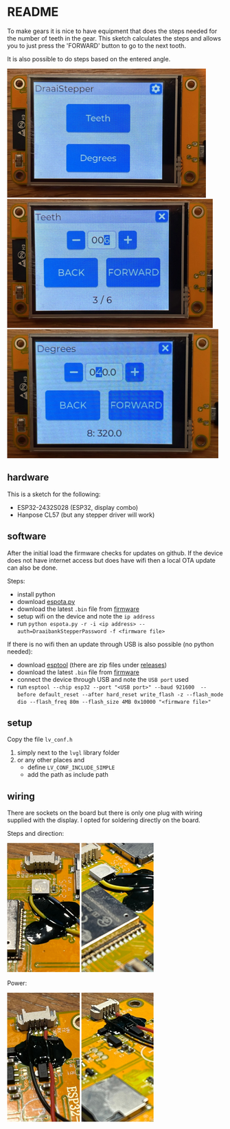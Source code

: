# README #

To make gears it is nice to have equipment that does the steps needed for the number of teeth in 
the gear. This sketch calculates the steps and allows you to just press the 'FORWARD' 
button to go to the next tooth.

It is also possible to do steps based on the entered angle.

<img src="https://raw.githubusercontent.com/MilovdZee/DraaibankStepper-v2/main/images/main_screen.jpeg" height=300/> <img src="https://raw.githubusercontent.com/MilovdZee/DraaibankStepper-v2/main/images/teeth_screen.jpeg" height=300/> <img src="https://raw.githubusercontent.com/MilovdZee/DraaibankStepper-v2/main/images/degrees_screen.jpeg" height=300/>

## hardware ##
This is a sketch for the following:
- ESP32-2432S028 (ESP32, display combo)
- Hanpose CL57 (but any stepper driver will work)

## software ##
After the initial load the firmware checks for updates on github. If the device does not have internet access but does have wifi then a local OTA update can also be done.

Steps:
- install python
- download [espota.py](https://github.com/esp8266/Arduino/blob/master/tools/espota.py)
- download the latest `.bin` file from [firmware](https://github.com/MilovdZee/DraaibankStepper-v2/tree/main/firmware)
- setup wifi on the device and note the `ip address`
- run `python espota.py -r -i <ip address> --auth=DraaibankStepperPassword -f <firmware file>`

If there is no wifi then an update through USB is also possible (no python needed):
- download [esptool](https://github.com/espressif/esptool) (there are zip files under [releases](https://github.com/espressif/esptool/releases))
- download the latest `.bin` file from [firmware](https://github.com/MilovdZee/DraaibankStepper-v2/tree/main/firmware)
- connect the device through USB and note the `USB port` used
- run `esptool --chip esp32 --port "<USB port>" --baud 921600  --before default_reset --after hard_reset write_flash -z --flash_mode dio --flash_freq 80m --flash_size 4MB 0x10000 "<firmware file>"`

## setup ##
Copy the file `lv_conf.h`
1. simply next to the `lvgl` library folder
2. or any other places and
   - define `LV_CONF_INCLUDE_SIMPLE`
   - add the path as include path

## wiring ##
There are sockets on the board but there is only one plug with wiring supplied with the display. I opted for soldering directly on the board.

Steps and direction:

<img src="https://raw.githubusercontent.com/MilovdZee/DraaibankStepper-v2/main/images/Pulse_and_direction_1.jpeg" height=300/> <img src="https://raw.githubusercontent.com/MilovdZee/DraaibankStepper-v2/main/images/Pulse_and_direction_2.jpeg" height=300/>

Power:

<img src="https://raw.githubusercontent.com/MilovdZee/DraaibankStepper-v2/main/images/Power_1.jpeg" height=300/> <img src="https://raw.githubusercontent.com/MilovdZee/DraaibankStepper-v2/main/images/Power_2.jpeg" height=300/>